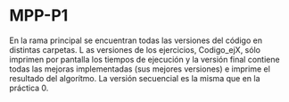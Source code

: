 # MPP-P1
En la rama principal se encuentran todas las versiones del código en distintas carpetas. L
as versiones de los ejercicios, Codigo_ejX, sólo imprimen por pantalla los tiempos de ejecución 
y la versión final contiene todas las mejoras implementadas (sus mejores versiones) e imprime el resultado del algorítmo.
La versión secuencial es la misma que en la práctica 0.
